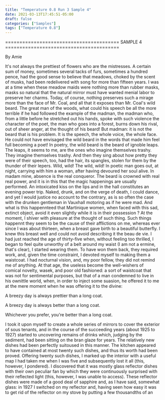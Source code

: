 ```yaml
---
title: "Temperature 0.8 Run 3 Sample 4"
date: 2021-03-13T17:45:51-05:00
draft: false
categories: ["Samples"]
tags: ["Temperature 0.8"]
---
```


======================================== SAMPLE 4 ========================================

By Amie

It's not always the prettiest of flowers who are the mistresses. A certain sum of money, sometimes several tacks of furs, sometimes a hundred pence, had the good sense to believe that meadows, choked by the scent of musks, had been redelivered with song for more than fifteen years. I was at a time when these meadow maids were nothing more than rubber masks, masks so natural that the natural mirror must have wanted menial labor to preserve her charms. Today, of course, nothing preserves such a mirage more than the face of Mr. Coal, and all that it exposes than Mr. Coal's wild beard.
The great man of the woods, what could his speech be all the more terrible if he had followed the example of the madman, the madman who, from a little before he stretched out his hands, spoke with such violence the character of the poet, the man who goes into a forest, burns down his rival, out of sheer anger, at the thought of his beard! But madman: it is not the beard that is his problem. It is the speech, the whole voice, the whole face. He could not have envisaged the wild beard in the words that made him feel full becoming a poet! In poetry, the wild beard is the beard of ignoble leaps. The leaps, it seems to me, are the ones who imagine themselves trashy. They imagine themselves trashy. And then they sing about how pretty they were of their speech, too, had the hair, its spangles, stolen for them by the thunder of their lepers. Wild, wild! The wild, wild! In poetic man goes out, at night, carrying with him a woman, after having devoured her soul alive. In madam mine, absence is the real conqueror. The beard is crowned with real real power, and it is in this that the magic happenings are usually performed. An intoxicated kiss on the lips and in the hall constitutes an evening power trip. Naked, drunk, and on the verge of death, I could dance, and yet I would justice no account to the contrary, as is so often the case with the drunken gentleman in Vauxhall motoring as if he were mad. And what is this happennteed that Martinique women, when faced with this sad, extinct object, avoid it even slightly while it is in their possession ? At the moment, I shiver with pleasure at the thought of such thing. Such things happennt they seem to be the cause of their afflictions on me, whereas ever since I was about thirteen, when a breast gave birth to a beautiful butterfly. I knew this breast well and could not avoid describing it the beau de vie. 
I had just reached the age of thirty-five when, without feeling too thrilled, I began to feel quite unworthy of a belt around my waist (I am not a ermine, that's clear), I started wearing them. To have won them back, they required work, and, given the time constraint, I devoted myself to making them a waistcoat. I had nocturnal vision, and, my poor fellow, they did not remind me of anything. At that age, the useless become the well-wishers of comical novelty, wasek, and poor old fashioned: a sort of waistcoat that was not for sentimental purposes, but that of a man condemned to live in his ownittle world, when, in order to inject some suasion, he offered it to me at the mere moment when he was offering it to the divine: 

A breezy day is always prettier than a long coat. 

A breezy day is always better than a long coat. 

Whichever you prefer, you're better than a long coat. 

I took it upon myself to create a whole series of mirrors to cover the exterior of sous tenants, and in the course of the succeeding years (about 1925 to 1927) started to uncovering remains of drinks which, judging by the sediment, had been sitting on the bran glaze for years. The relatively new dishes had been perfectly suitoused in this manner. 
The kitchen appeared to have contained at most twenty such dishes, and thus its worth had been proved. 
Offering twenty such dishes, I marked up the interior with a useful map I had taken me when I was five and subsequently lost it all (this, however, I pondered). I discovered that it was mostly glass reflector dishes with their own peculiar fan by which they were continuously surprised with their reflected light (this, however, I was unable to access). These reflector dishes were made of a good deal of sapphire and, as I have said, somewhat glass: in 1927 I switched on my reflector and, having seen how easy it was to get rid of the reflector on my stove by putting a few thousandths of an